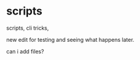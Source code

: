 # scripts
scripts, cli tricks, 

new edit for testing and seeing what happens later.

can i add files?
